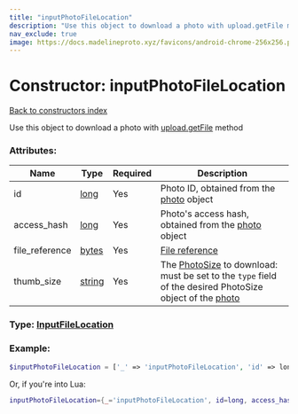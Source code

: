 ```yaml
---
title: "inputPhotoFileLocation"
description: "Use this object to download a photo with upload.getFile method"
nav_exclude: true
image: https://docs.madelineproto.xyz/favicons/android-chrome-256x256.png
---
```

# Constructor: inputPhotoFileLocation  
[Back to constructors index](index.md)



Use this object to download a photo with [upload.getFile](../methods/upload.getFile.md) method

### Attributes:

| Name     |    Type       | Required | Description |
|----------|---------------|----------|-------------|
|id|[long](../types/long.md) | Yes|Photo ID, obtained from the [photo](../constructors/photo.md) object|
|access\_hash|[long](../types/long.md) | Yes|Photo's access hash, obtained from the [photo](../constructors/photo.md) object|
|file\_reference|[bytes](../types/bytes.md) | Yes|[File reference](https://core.telegram.org/api/file_reference)|
|thumb\_size|[string](../types/string.md) | Yes|The [PhotoSize](../types/PhotoSize.md) to download: must be set to the `type` field of the desired PhotoSize object of the [photo](../constructors/photo.md)|



### Type: [InputFileLocation](../types/InputFileLocation.md)


### Example:

```php
$inputPhotoFileLocation = ['_' => 'inputPhotoFileLocation', 'id' => long, 'access_hash' => long, 'file_reference' => 'bytes', 'thumb_size' => 'string'];
```  


Or, if you're into Lua:

```lua
inputPhotoFileLocation={_='inputPhotoFileLocation', id=long, access_hash=long, file_reference='bytes', thumb_size='string'}

```


